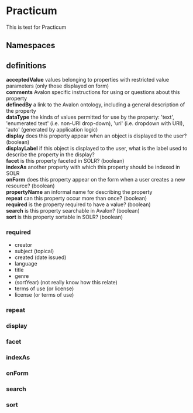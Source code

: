 # Practicum
This is test for Practicum

## Namespaces

## definitions
   **acceptedValue** values belonging to properties with restricted value parameters (only those displayed on form)  
   **comments** Avalon specific instructions for using or questions about this property  
   **definedBy** a link to the Avalon ontology, including a general description of the property  
   **dataType** the kinds of values permitted for use by the property: 'text', 'enumerated text' (i.e. non-URI drop-down), 'uri' (i.e. dropdown with URI), 'auto' (generated by application logic)  
   **display** does this property appear when an object is displayed to the user? (boolean)  
   **displayLabel** if this object is displayed to the user, what is the label used to describe the property in the display?  
   **facet** is this property faceted in SOLR? (boolean)  
   **indexAs** another property with which this property should be indexed in SOLR  
   **onForm** does this property appear on the form when a user creates a new resource? (boolean)  
   **propertyName** an informal name for describing the property  
   **repeat** can this property occur more than once? (boolean)  
   **required** is the property required to have a value? (boolean)  
   **search** is this property searchable in Avalon? (boolean)  
   **sort** is this property sortable in SOLR? (boolean)  
### required 
  * creator  
  * subject (topical)
  * created (date issued)
  * language
  * title 
  * genre 
  * (sortYear) (not really know how this relate)
  * terms of use (or license)
  * license (or terms of use)
  
### repeat
### display
### facet
### indexAs
### onForm
### search
### sort
